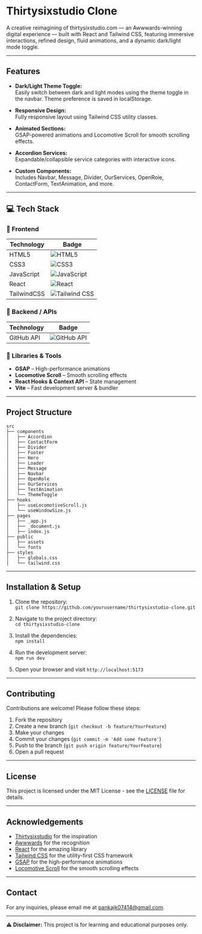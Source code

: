 # Thirtysixstudio Clone

A creative reimagining of thirtysixstudio.com — an Awwwards-winning digital experience — built with React and Tailwind CSS, featuring immersive interactions, refined design, fluid animations, and a dynamic dark/light mode toggle.

---

## Features

- **Dark/Light Theme Toggle:**  
  Easily switch between dark and light modes using the theme toggle in the navbar. Theme preference is saved in localStorage.

- **Responsive Design:**  
  Fully responsive layout using Tailwind CSS utility classes.

- **Animated Sections:**  
  GSAP-powered animations and Locomotive Scroll for smooth scrolling effects.

- **Accordion Services:**  
  Expandable/collapsible service categories with interactive icons.

- **Custom Components:**  
  Includes Navbar, Message, Divider, OurServices, OpenRole, ContactForm, TextAnimation, and more.

---

## 💻 Tech Stack

### 🚀 Frontend
| Technology | Badge |
|------------|-------|
| HTML5      | ![HTML5](https://img.shields.io/badge/HTML5-E34F26?style=for-the-badge&logo=html5&logoColor=white) |
| CSS3       | ![CSS3](https://img.shields.io/badge/CSS3-1572B6?style=for-the-badge&logo=css3&logoColor=white) |
| JavaScript | ![JavaScript](https://img.shields.io/badge/JavaScript-F7DF1E?style=for-the-badge&logo=javascript&logoColor=black) |
| React      | ![React](https://img.shields.io/badge/React-20232A?style=for-the-badge&logo=react&logoColor=61DAFB) |
| TailwindCSS| ![Tailwind CSS](https://img.shields.io/badge/TailwindCSS-06B6D4?style=for-the-badge&logo=tailwindcss&logoColor=white) |

### 🔧 Backend / APIs
| Technology | Badge |
|------------|-------|
| GitHub API | ![GitHub API](https://img.shields.io/badge/GitHub%20API-181717?style=for-the-badge&logo=github&logoColor=white) |

### 🎯 Libraries & Tools
- **GSAP** – High-performance animations
- **Locomotive Scroll** – Smooth scrolling effects
- **React Hooks & Context API** – State management
- **Vite** – Fast development server & bundler

---

## Project Structure

```
src
├── components
│   ├── Accordion
│   ├── ContactForm
│   ├── Divider
│   ├── Footer
│   ├── Hero
│   ├── Loader
│   ├── Message
│   ├── Navbar
│   ├── OpenRole
│   ├── OurServices
│   ├── TextAnimation
│   └── ThemeToggle
├── hooks
│   ├── useLocomotiveScroll.js
│   └── useWindowSize.js
├── pages
│   ├── _app.js
│   ├── _document.js
│   ├── index.js
├── public
│   ├── assets
│   └── fonts
├── styles
│   ├── globals.css
│   └── tailwind.css
```

---

## Installation & Setup

1. Clone the repository:  
   `git clone https://github.com/yourusername/thirtysixstudio-clone.git`

2. Navigate to the project directory:  
   `cd thirtysixstudio-clone`

3. Install the dependencies:  
   `npm install`

4. Run the development server:  
   `npm run dev`

5. Open your browser and visit `http://localhost:5173`

---

## Contributing

Contributions are welcome! Please follow these steps:

1. Fork the repository
2. Create a new branch (`git checkout -b feature/YourFeature`)
3. Make your changes
4. Commit your changes (`git commit -m 'Add some feature'`)
5. Push to the branch (`git push origin feature/YourFeature`)
6. Open a pull request

---

## License

This project is licensed under the MIT License - see the [LICENSE](LICENSE) file for details.

---

## Acknowledgements

- [Thirtysixstudio](https://thirtysixstudio.com) for the inspiration
- [Awwwards](https://www.awwwards.com) for the recognition
- [React](https://reactjs.org) for the amazing library
- [Tailwind CSS](https://tailwindcss.com) for the utility-first CSS framework
- [GSAP](https://greensock.com/gsap) for the high-performance animations
- [Locomotive Scroll](https://locomotivemtl.github.io/locomotive-scroll/) for the smooth scrolling effects

---

## Contact

For any inquiries, please email me at [pankajk07414@gmail.com](mailto:your.email@example.com).

---

⚠️ **Disclaimer:** This project is for learning and educational purposes only.

